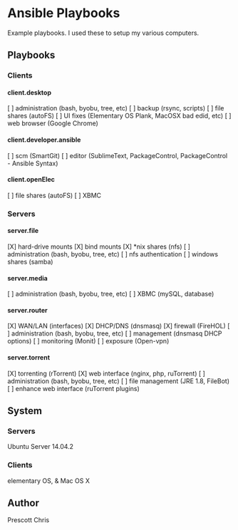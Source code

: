 # Ansible Playbooks

Example playbooks. I used these to setup my various computers.

## Playbooks

### Clients

#### client.desktop

[ ] administration (bash, byobu, tree, etc)
[ ] backup (rsync, scripts)
[ ] file shares (autoFS)
[ ] UI fixes (Elementary OS Plank, MacOSX bad edid, etc)
[ ] web browser (Google Chrome)

#### client.developer.ansible

[ ] scm (SmartGit)
[ ] editor (SublimeText, PackageControl, PackageControl - Ansible Syntax)

#### client.openElec

[ ] file shares (autoFS)
[ ] XBMC

### Servers

#### server.file

[X] hard-drive mounts
[X] bind mounts
[X] *nix shares (nfs)
[ ] administration (bash, byobu, tree, etc)
[ ] nfs authentication
[ ] windows shares (samba)

#### server.media

[ ] administration (bash, byobu, tree, etc)
[ ] XBMC (mySQL, database)

#### server.router 

[X] WAN/LAN (interfaces)
[X] DHCP/DNS (dnsmasq)
[X] firewall (FireHOL)
[ ] administration (bash, byobu, tree, etc)
[ ] management (dnsmasq DHCP options)
[ ] monitoring (Monit)
[ ] exposure (Open-vpn)

#### server.torrent 

[X] torrenting (rTorrent)
[X] web interface (nginx, php, ruTorrent)
[ ] administration (bash, byobu, tree, etc)
[ ] file management (JRE  1.8, FileBot)
[ ] enhance web interface (ruTorrent plugins)

## System

### Servers 

Ubuntu Server 14.04.2

### Clients 

elementary OS, & Mac OS X 

## Author

Prescott Chris